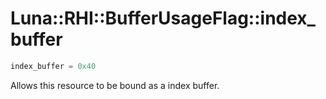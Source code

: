 # Luna::RHI::BufferUsageFlag::index_buffer

```c++
index_buffer = 0x40
```

Allows this resource to be bound as a index buffer. 

